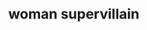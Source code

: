 ---
layout: people&body
title: woman supervillain
emoji: woman_supervillain
permalink: 🦹‍♀️.html
image: assets/img/3moji/woman_supervillain.png
---